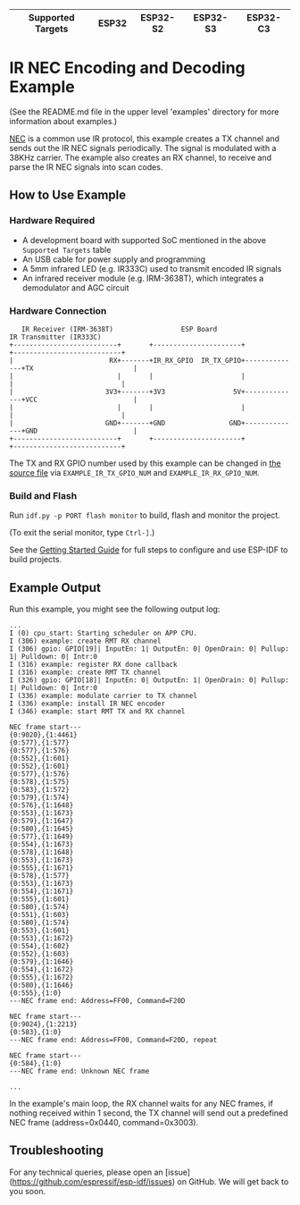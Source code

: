 | Supported Targets | ESP32 | ESP32-S2 | ESP32-S3 | ESP32-C3 |
| ----------------- | ----- | -------- | -------- | -------- |
# IR NEC Encoding and Decoding Example

(See the README.md file in the upper level 'examples' directory for more information about examples.)

[NEC](https://www.sbprojects.net/knowledge/ir/nec.php) is a common use IR protocol, this example creates a TX channel and sends out the IR NEC signals periodically. The signal is modulated with a 38KHz carrier. The example also creates an RX channel, to receive and parse the IR NEC signals into scan codes.

## How to Use Example

### Hardware Required

* A development board with supported SoC mentioned in the above `Supported Targets` table
* An USB cable for power supply and programming
* A 5mm infrared LED (e.g. IR333C) used to transmit encoded IR signals
* An infrared receiver module (e.g. IRM-3638T), which integrates a demodulator and AGC circuit

### Hardware Connection

```
   IR Receiver (IRM-3638T)                 ESP Board                        IR Transmitter (IR333C)
+--------------------------+       +----------------------+              +---------------------------+
|                        RX+-------+IR_RX_GPIO  IR_TX_GPIO+--------------+TX                         |
|                          |       |                      |              |                           |
|                       3V3+-------+3V3                 5V+--------------+VCC                        |
|                          |       |                      |              |                           |
|                       GND+-------+GND                GND+--------------+GND                        |
+--------------------------+       +----------------------+              +---------------------------+
```

The TX and RX GPIO number used by this example can be changed in [the source file](main/ir_nec_transceiver_main.c) via `EXAMPLE_IR_TX_GPIO_NUM` and `EXAMPLE_IR_RX_GPIO_NUM`.

### Build and Flash

Run `idf.py -p PORT flash monitor` to build, flash and monitor the project.

(To exit the serial monitor, type ``Ctrl-]``.)

See the [Getting Started Guide](https://docs.espressif.com/projects/esp-idf/en/latest/get-started/index.html) for full steps to configure and use ESP-IDF to build projects.

## Example Output

Run this example, you might see the following output log:

```
...
I (0) cpu_start: Starting scheduler on APP CPU.
I (306) example: create RMT RX channel
I (306) gpio: GPIO[19]| InputEn: 1| OutputEn: 0| OpenDrain: 0| Pullup: 1| Pulldown: 0| Intr:0
I (316) example: register RX done callback
I (316) example: create RMT TX channel
I (326) gpio: GPIO[18]| InputEn: 0| OutputEn: 1| OpenDrain: 0| Pullup: 1| Pulldown: 0| Intr:0
I (336) example: modulate carrier to TX channel
I (336) example: install IR NEC encoder
I (346) example: start RMT TX and RX channel

NEC frame start---
{0:9020},{1:4461}
{0:577},{1:577}
{0:577},{1:576}
{0:552},{1:601}
{0:552},{1:601}
{0:577},{1:576}
{0:578},{1:575}
{0:583},{1:572}
{0:579},{1:574}
{0:576},{1:1648}
{0:553},{1:1673}
{0:579},{1:1647}
{0:580},{1:1645}
{0:577},{1:1649}
{0:554},{1:1673}
{0:578},{1:1648}
{0:553},{1:1673}
{0:555},{1:1671}
{0:578},{1:577}
{0:553},{1:1673}
{0:554},{1:1671}
{0:555},{1:601}
{0:580},{1:574}
{0:551},{1:603}
{0:580},{1:574}
{0:553},{1:601}
{0:553},{1:1672}
{0:554},{1:602}
{0:552},{1:603}
{0:579},{1:1646}
{0:554},{1:1672}
{0:555},{1:1672}
{0:580},{1:1646}
{0:555},{1:0}
---NEC frame end: Address=FF00, Command=F20D

NEC frame start---
{0:9024},{1:2213}
{0:583},{1:0}
---NEC frame end: Address=FF00, Command=F20D, repeat

NEC frame start---
{0:584},{1:0}
---NEC frame end: Unknown NEC frame

...
```

In the example's main loop, the RX channel waits for any NEC frames, if nothing received within 1 second, the TX channel will send out a predefined NEC frame (address=0x0440, command=0x3003).

## Troubleshooting

For any technical queries, please open an [issue] (https://github.com/espressif/esp-idf/issues) on GitHub. We will get back to you soon.
